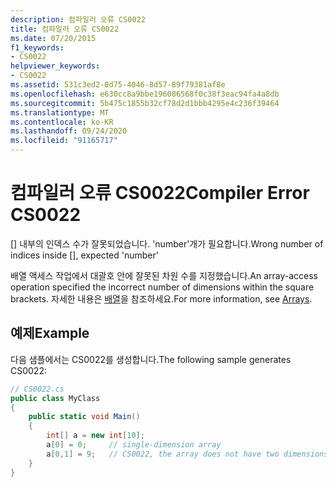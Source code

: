 ```yaml
---
description: 컴파일러 오류 CS0022
title: 컴파일러 오류 CS0022
ms.date: 07/20/2015
f1_keywords:
- CS0022
helpviewer_keywords:
- CS0022
ms.assetid: 531c3ed2-0d75-4046-8d57-89f79381af8e
ms.openlocfilehash: e630cc8a9bbe196086568f0c38f3eac94fa4a8db
ms.sourcegitcommit: 5b475c1855b32cf78d2d1bbb4295e4c236f39464
ms.translationtype: MT
ms.contentlocale: ko-KR
ms.lasthandoff: 09/24/2020
ms.locfileid: "91165717"
---
```

# <a name="compiler-error-cs0022"></a><span data-ttu-id="a4fa4-103">컴파일러 오류 CS0022</span><span class="sxs-lookup"><span data-stu-id="a4fa4-103">Compiler Error CS0022</span></span>

<span data-ttu-id="a4fa4-104">[] 내부의 인덱스 수가 잘못되었습니다. 'number'개가 필요합니다.</span><span class="sxs-lookup"><span data-stu-id="a4fa4-104">Wrong number of indices inside [], expected 'number'</span></span>  
  
 <span data-ttu-id="a4fa4-105">배열 액세스 작업에서 대괄호 안에 잘못된 차원 수를 지정했습니다.</span><span class="sxs-lookup"><span data-stu-id="a4fa4-105">An array-access operation specified the incorrect number of dimensions within the square brackets.</span></span> <span data-ttu-id="a4fa4-106">자세한 내용은 [배열](../programming-guide/arrays/index.md)을 참조하세요.</span><span class="sxs-lookup"><span data-stu-id="a4fa4-106">For more information, see [Arrays](../programming-guide/arrays/index.md).</span></span>  
  
## <a name="example"></a><span data-ttu-id="a4fa4-107">예제</span><span class="sxs-lookup"><span data-stu-id="a4fa4-107">Example</span></span>  

 <span data-ttu-id="a4fa4-108">다음 샘플에서는 CS0022를 생성합니다.</span><span class="sxs-lookup"><span data-stu-id="a4fa4-108">The following sample generates CS0022:</span></span>  
  
```csharp  
// CS0022.cs  
public class MyClass  
{  
    public static void Main()  
    {  
        int[] a = new int[10];  
        a[0] = 0;     // single-dimension array  
        a[0,1] = 9;   // CS0022, the array does not have two dimensions  
    }  
}  
```
